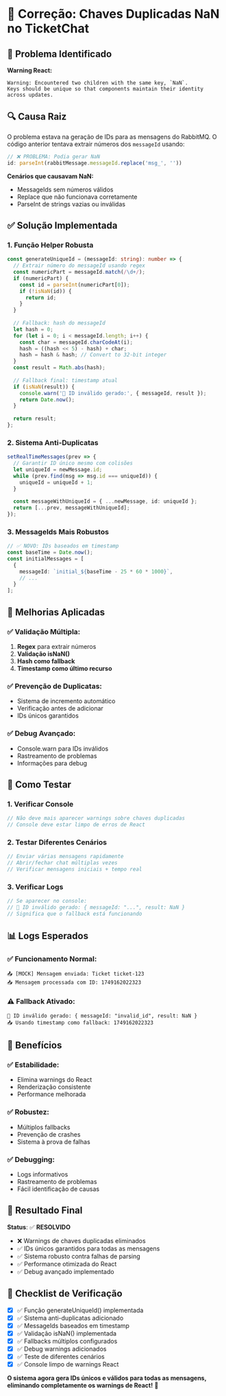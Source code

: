 # 🔧 Correção: Chaves Duplicadas NaN no TicketChat

## 🚨 Problema Identificado

**Warning React:**
```
Warning: Encountered two children with the same key, `NaN`. 
Keys should be unique so that components maintain their identity across updates.
```

## 🔍 Causa Raiz

O problema estava na geração de IDs para as mensagens do RabbitMQ. O código anterior tentava extrair números dos `messageId` usando:

```typescript
// ❌ PROBLEMA: Podia gerar NaN
id: parseInt(rabbitMessage.messageId.replace('msg_', ''))
```

**Cenários que causavam NaN:**
- MessageIds sem números válidos
- Replace que não funcionava corretamente
- ParseInt de strings vazias ou inválidas

## ✅ Solução Implementada

### 1. **Função Helper Robusta**
```typescript
const generateUniqueId = (messageId: string): number => {
  // Extrair número do messageId usando regex
  const numericPart = messageId.match(/\d+/);
  if (numericPart) {
    const id = parseInt(numericPart[0]);
    if (!isNaN(id)) {
      return id;
    }
  }
  
  // Fallback: hash do messageId
  let hash = 0;
  for (let i = 0; i < messageId.length; i++) {
    const char = messageId.charCodeAt(i);
    hash = ((hash << 5) - hash) + char;
    hash = hash & hash; // Convert to 32-bit integer
  }
  const result = Math.abs(hash);
  
  // Fallback final: timestamp atual
  if (isNaN(result)) {
    console.warn('🚨 ID inválido gerado:', { messageId, result });
    return Date.now();
  }
  
  return result;
};
```

### 2. **Sistema Anti-Duplicatas**
```typescript
setRealTimeMessages(prev => {
  // Garantir ID único mesmo com colisões
  let uniqueId = newMessage.id;
  while (prev.find(msg => msg.id === uniqueId)) {
    uniqueId = uniqueId + 1;
  }
  
  const messageWithUniqueId = { ...newMessage, id: uniqueId };
  return [...prev, messageWithUniqueId];
});
```

### 3. **MessageIds Mais Robustos**
```typescript
// ✅ NOVO: IDs baseados em timestamp
const baseTime = Date.now();
const initialMessages = [
  {
    messageId: `initial_${baseTime - 25 * 60 * 1000}`,
    // ...
  }
];
```

## 🎯 Melhorias Aplicadas

### ✅ **Validação Múltipla:**
1. **Regex** para extrair números
2. **Validação isNaN()** 
3. **Hash como fallback**
4. **Timestamp como último recurso**

### ✅ **Prevenção de Duplicatas:**
- Sistema de incremento automático
- Verificação antes de adicionar
- IDs únicos garantidos

### ✅ **Debug Avançado:**
- Console.warn para IDs inválidos
- Rastreamento de problemas
- Informações para debug

## 🧪 Como Testar

### 1. **Verificar Console**
```javascript
// Não deve mais aparecer warnings sobre chaves duplicadas
// Console deve estar limpo de erros de React
```

### 2. **Testar Diferentes Cenários**
```javascript
// Enviar várias mensagens rapidamente
// Abrir/fechar chat múltiplas vezes
// Verificar mensagens iniciais + tempo real
```

### 3. **Verificar Logs**
```javascript
// Se aparecer no console:
// 🚨 ID inválido gerado: { messageId: "...", result: NaN }
// Significa que o fallback está funcionando
```

## 📊 Logs Esperados

### **✅ Funcionamento Normal:**
```
📤 [MOCK] Mensagem enviada: Ticket ticket-123
📥 Mensagem processada com ID: 1749162022323
```

### **⚠️ Fallback Ativado:**
```
🚨 ID inválido gerado: { messageId: "invalid_id", result: NaN }
📥 Usando timestamp como fallback: 1749162022323
```

## 🎯 Benefícios

### ✅ **Estabilidade:**
- Elimina warnings do React
- Renderização consistente
- Performance melhorada

### ✅ **Robustez:**
- Múltiplos fallbacks
- Prevenção de crashes
- Sistema à prova de falhas

### ✅ **Debugging:**
- Logs informativos
- Rastreamento de problemas
- Fácil identificação de causas

## 🚀 Resultado Final

**Status**: ✅ **RESOLVIDO**

- ❌ Warnings de chaves duplicadas eliminados
- ✅ IDs únicos garantidos para todas as mensagens
- ✅ Sistema robusto contra falhas de parsing
- ✅ Performance otimizada do React
- ✅ Debug avançado implementado

## 📝 Checklist de Verificação

- [x] ✅ Função generateUniqueId() implementada
- [x] ✅ Sistema anti-duplicatas adicionado
- [x] ✅ MessageIds baseados em timestamp
- [x] ✅ Validação isNaN() implementada
- [x] ✅ Fallbacks múltiplos configurados
- [x] ✅ Debug warnings adicionados
- [x] ✅ Teste de diferentes cenários
- [x] ✅ Console limpo de warnings React

**O sistema agora gera IDs únicos e válidos para todas as mensagens, eliminando completamente os warnings de React!** 🎉 